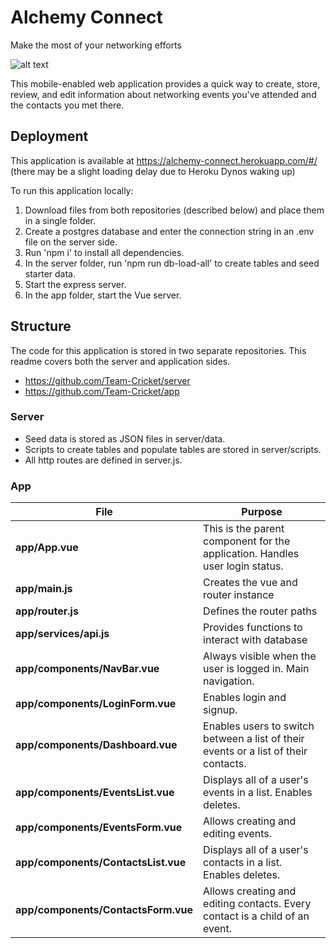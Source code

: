 # Alchemy Connect
Make the most of your networking efforts

![alt text](https://contattafiles.s3.us-west-1.amazonaws.com/tnt9084/WU_ginyTS2HWg7A/AlchemyConnect-Contact-phonemockup.jpg "Alchemy Connect")

This mobile-enabled web application provides a quick way to create, store, review, and edit information about networking events you've attended and the contacts you met there.

## Deployment

This application is available at https://alchemy-connect.herokuapp.com/#/
(there may be a slight loading delay due to Heroku Dynos waking up)

To run this application locally: 
1. Download files from both repositories (described below) and place them in a single folder.   
1. Create a postgres database and enter the connection string in an .env file on the server side.
1. Run 'npm i' to install all dependencies. 
1. In the server folder, run 'npm run db-load-all' to create tables and seed starter data.
1. Start the express server.
1. In the app folder, start the Vue server.

## Structure

The code for this application is stored in two separate repositories.  This readme covers both the server and application sides.
* https://github.com/Team-Cricket/server
* https://github.com/Team-Cricket/app

### Server

* Seed data is stored as JSON files in server/data.
* Scripts to create tables and populate tables are stored in server/scripts.
* All http routes are defined in server.js.

### App

File | Purpose
--- | --- 
**app/App.vue** | This is the parent component for the application.  Handles user login status.
**app/main.js** | Creates the vue and router instance
**app/router.js** | Defines the router paths
**app/services/api.js** | Provides functions to interact with database
**app/components/NavBar.vue** | Always visible when the user is logged in.  Main navigation.
**app/components/LoginForm.vue** | Enables login and signup.
**app/components/Dashboard.vue** | Enables users to switch between a list of their events or a list of their contacts.
**app/components/EventsList.vue** | Displays all of a user's events in a list.  Enables deletes.
**app/components/EventsForm.vue** | Allows creating and editing events.
**app/components/ContactsList.vue** | Displays all of a user's contacts in a list.  Enables deletes.
**app/components/ContactsForm.vue** | Allows creating and editing contacts.  Every contact is a child of an event.  


